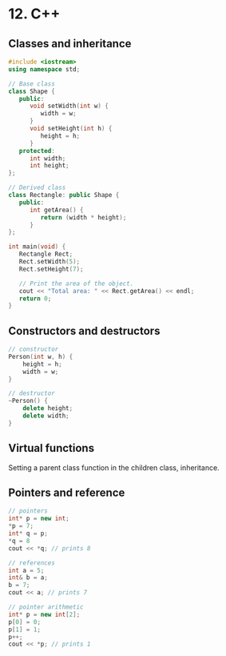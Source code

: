 # 12. C++

## Classes and inheritance

```cpp
#include <iostream>
using namespace std;

// Base class
class Shape {
   public:
      void setWidth(int w) {
         width = w;
      }
      void setHeight(int h) {
         height = h;
      }
   protected:
      int width;
      int height;
};

// Derived class
class Rectangle: public Shape {
   public:
      int getArea() { 
         return (width * height); 
      }
};

int main(void) {
   Rectangle Rect;
   Rect.setWidth(5);
   Rect.setHeight(7);

   // Print the area of the object.
   cout << "Total area: " << Rect.getArea() << endl;
   return 0;
}
```

## Constructors and destructors

```cpp
// constructor
Person(int w, h) {
    height = h;
    width = w;
}

// destructor
~Person() {
    delete height;
    delete width;
}
```

## Virtual functions

Setting a parent class function in the children class, inheritance.

## Pointers and reference

```cpp
// pointers
int* p = new int;
*p = 7;
int* q = p;
*q = 8
cout << *q; // prints 8

// references
int a = 5;
int& b = a;
b = 7;
cout << a; // prints 7

// pointer arithmetic
int* p = new int[2];
p[0] = 0;
p[1] = 1;
p++;
cout << *p; // prints 1
```
